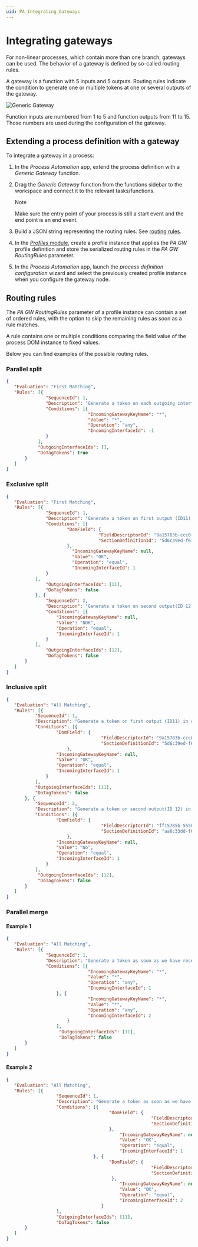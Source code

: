 ```yaml
---
uid: PA_Integrating_Gateways
---
```


# Integrating gateways

For non-linear processes, which contain more than one branch, gateways can be used. The behavior of a gateway is defined by so-called routing rules.

A gateway is a function with 5 inputs and 5 outputs. Routing rules indicate the condition to generate one or multiple tokens at one or several outputs of the gateway.

![Generic Gateway](~/user-guide/images/Generic_Gateway.png)

Function inputs are numbered from 1 to 5 and function outputs from 11 to 15. Those numbers are used during the configuration of the gateway.

## Extending a process definition with a gateway

To integrate a gateway in a process:

1. In the *Process Automation* app, extend the process definition with a *Generic Gateway* function.

1. Drag the *Generic Gateway* function from the functions sidebar to the workspace and connect it to the relevant tasks/functions.

   > [!NOTE]
   > Make sure the entry point of your process is still a start event and the end point is an end event.

1. Build a JSON string representing the routing rules. See [routing rules](#routing-rules).

1. In the [*Profiles* module](xref:The_Profiles_module), create a profile instance that applies the *PA GW* profile definition and store the serialized routing rules in the *PA GW RoutingRules* parameter.

1. In the *Process Automation* app, launch the *process definition configuration* wizard and select the previously created profile instance when you configure the gateway node.

## Routing rules

The *PA GW RoutingRules* parameter of a profile instance can contain a set of ordered rules, with the option to skip the remaining rules as soon as a rule matches.

A rule contains one or multiple conditions comparing the field value of the process DOM instance to fixed values.

Below you can find examples of the possible routing rules.

### Parallel split

```json
{
   "Evaluation": "First Matching",
   "Rules": [{
               "SequenceId": 1,
               "Description": "Generate a token on each outgoing interface",
               "Conditions": [{
                               "IncomingGatewayKeyName": "*",
                               "Value": "*",
                               "Operation": "any",
                               "IncomingInterfaceId": -1
               }
            ],
            "OutgoingInterfaceIds": [],
            "DoTagTokens": true
       }
   ]
}
```

### Exclusive split

```json
{
   "Evaluation": "First Matching",
   "Rules": [{
               "SequenceId": 1,
               "Description": "Generate a token on first output (ID11) in case the Field Value in the Process DOM Instance is equal to OK",
               "Conditions": [{
                       "DomField": {
                                   "FieldDescriptorId": "9a15783b-ccc0-4d8f-9574-0870c55f4a73",
                                   "SectionDefinitionId": "5d6c39ed-f616-4ad2-b311-28e39d52505a"
                       },
                         "IncomingGatewayKeyName": null,
                         "Value": "OK",
                         "Operation": "equal",
                         "IncomingInterfaceId": 1
               }
           ],
               "OutgoingInterfaceIds": [11],
               "DoTagTokens": false
           }, {
               "SequenceId": 2,
               "Description": "Generate a token on second output(ID 12) in case the Field Value in the Process DOM Instance is equal to NOK ",
               "Conditions": [{
                   "IncomingGatewayKeyName": null,
                   "Value": "NOK",
                   "Operation": "equal",
                   "IncomingInterfaceId": 1
               }
           ],
               "OutgoingInterfaceIds": [12],
               "DoTagTokens": false
       }
   ]
}
```

### Inclusive split

```json
{
   "Evaluation": "All Matching",
   "Rules": [{
           "SequenceId": 1,
           "Description": "Generate a token on first output (ID11) in case the Field Value X in the Process DOM Instance is equal to OK",
           "Conditions": [{
                   "DomField": {
                                    "FieldDescriptorId": "9a15783b-ccc0-4d8f-9574-0870c55f4a73",
                                    "SectionDefinitionId": "5d6c39ed-f616-4ad2-b311-28e39d52505a"
                       },
                   "IncomingGatewayKeyName": null,
                   "Value": "OK",
                   "Operation": "equal",
                   "IncomingInterfaceId": 1
               }
           ],
           "OutgoingInterfaceIds": [11],
           "DoTagTokens": false
       }, {
           "SequenceId": 2,
           "Description": "Generate a token on second output(ID 12) in case the Field Value Y in the Process DOM Instance is equal to No",
           "Conditions": [{
                   "DomField": {
                                    "FieldDescriptorId": "ff15785b-5550-4d52-5146-045255f54993",
                                    "SectionDefinitionId": "aa6c33dd-f616-4ad2-b311-20e42d5320ff"
                       },
                   "IncomingGatewayKeyName": null,
                   "Value": "No",
                   "Operation": "equal",
                   "IncomingInterfaceId": 1
               }
           ],
            "OutgoingInterfaceIds": [12],
            "DoTagTokens": false
       }
   ]
}
```

### Parallel merge

#### Example 1

```json
{
   "Evaluation": "All Matching",
   "Rules": [{
               "SequenceId": 1,
               "Description": "Generate a token as soon as we have received a token on each of the 2 incoming interfaces",
               "Conditions": [{
                               "IncomingGatewayKeyName": "*",
                               "Value": "*",
                               "Operation": "any",
                               "IncomingInterfaceId": 1
                   }, {
                               "IncomingGatewayKeyName": "*",
                               "Value": "*",
                               "Operation": "any",
                               "IncomingInterfaceId": 2
                       }
                   ],
                    "OutgoingInterfaceIds": [11],
                    "DoTagTokens": false
       }
   ]
}
```

#### Example 2

```json
{
   "Evaluation": "All Matching",
   "Rules": [{
                   "SequenceId": 1,
                   "Description": "Generate a token as soon as we have received an incoming token on input 1 and 2",
                   "Conditions": [{
                                       "DomField": {
                                                       "FieldDescriptorId": "ff15785b-5550-4d52-5146-045255f54993",
                                                       "SectionDefinitionId": "aa6c33dd-f616-4ad2-b311-20e42d5320ff"
                                       },
                                           "IncomingGatewayKeyName": null,
                                           "Value": "OK",
                                           "Operation": "equal",
                                           "IncomingInterfaceId": 1
                                 }, {
                                       "DomField": {
                                                       "FieldDescriptorId": "9a15783b-ccc0-4d8f-9574-0870c55f4a73",
                                                       "SectionDefinitionId": "5d6c39ed-f616-4ad2-b311-28e39d52505a "
                                        },
                                           "IncomingGatewayKeyName": null,
                                           "Value": "OK",
                                           "Operation": "equal",
                                           "IncomingInterfaceId": 2
                                    }
                   ],
                   "OutgoingInterfaceIds": [11],
                   "DoTagTokens": false
       }
   ]
}
```
